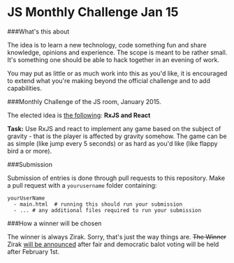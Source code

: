 JS Monthly Challenge Jan 15
===========================

###What's this about

The idea is to learn a new technology, code something fun and share knowledge, opinions and experience. The scope is meant to be rather small. It's something one should be able to hack together in an evening of work.

You may put as little or as much work into this as you'd like, it is encouraged to extend what you're making beyond the official challenge and to add capabilities.

###Monthly Challenge of the JS room, January 2015. 

The elected idea is [the following](http://meta.stackoverflow.com/a/281556/851498):
**RxJS and React**

**Task:** Use RxJS and react to implement any game based on the subject of gravity - that is the player is affected by gravity somehow. The game can be as simple (like jump every 5 seconds) or as hard as you'd like (like flappy bird a or more). 

###Submission

Submission of entries is done through pull requests to this repository. Make a pull request with a `yourusername` folder containing:

    yourUserName
      - main.html  # running this should run your submission
      - ... # any additional files required to run your submission


###How a winner will be chosen

The winner is always Zirak. Sorry, that's just the way things are. <s>The Winner</s> Zirak [will be announced](http://chat.stackoverflow.com/transcript/message/8231986#8231986) after fair and democratic balot voting will be held after February 1st. 

